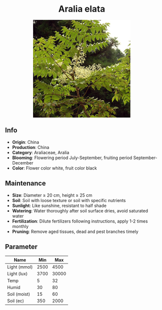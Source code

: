 <h1 align='center'>Aralia elata</h1>
<p align="center">
    <img 
        align='center'
        width='320'
        src="../images/aralia elata.png" 
        alt='Aralia elata' />
</p>

## Info

 - **Origin**: China
 - **Production**: China
 - **Category**: Araliaceae, Aralia
 - **Blooming**: Flowering period July-September, fruiting period September-December
 - **Color**: Flower color white, fruit color black

## Maintenance

 - **Size**: Diameter ≥ 20 cm, height ≥ 25 cm
 - **Soil**: Soil with loose texture or soil with specific nutrients
 - **Sunlight**: Like sunshine, resistant to half shade
 - **Watering**: Water thoroughly after soil surface dries, avoid saturated water
 - **Fertilization**: Dilute fertilizers following instructions, apply 1-2 times monthly
 - **Pruning**: Remove aged tissues, dead and pest branches timely

## Parameter

| Name         | Min  | Max   |
|--------------|------|-------|
| Light (mmol) | 2500 | 4500  |
| Light (lux)  | 3700 | 30000 |
| Temp         | 5    | 32    |
| Humid        | 30   | 80    |
| Soil (moist) | 15   | 60    |
| Soil (ec)    | 350  | 2000  |